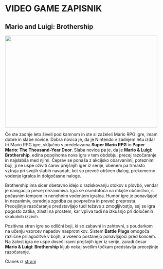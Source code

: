 # VIDEO GAME ZAPISNIK

## Mario and Luigi: Brothership

<img src="https://www.syfy.com/sites/syfy/files/styles/scale_1280/public/2022/11/2530_t2_00041.jpg" width="500" height="300"/>

Če ste zadnje leto živeli pod kamnom in ste si zaželeli Mario RPG igre, imam dobre in slabe novice. Dobra novica je, da je Nintendo v zadnjem letu izdal tri Mario RPG igre, vključno s predelavama **Super Mario RPG** in **Paper Mario: The Thousand-Year Door**. Slaba novica pa je, da je **Mario & Luigi: Brothership**, edina popolnoma nova igra v tem obdobju, precej razočaranje in najslabša med njimi. Čeprav se ponaša z akcijsko obarvanimi, poteznimi boji, ji ne uspe oživiti čarov prejšnjih iger iz serije, obenem pa trmasto vztraja pri svojih slabih navadah, kot so preveč obširen dialog, prekomerno vodenje igralca in dolgočasne naloge.

Brothership ima sicer obetavno idejo o raziskovanju otokov s plovbo, vendar je navigacija precej nezanimiva. Igra se osredotoča na mlajše občinstvo, s počasnim tempom in nenehnim vodenjem igralca. Humor igre je ponavljajoč in nezanimiv, osrednja zgodba pa povprečna in preveč preprosta. Precejšnje razočaranje predstavljajo tudi težave z zmogljivostjo, saj se igra pogosto zatika, zlasti na prostem, kar vpliva tudi na izkušnjo pri določenih skakalnih izzivih.

Pozitivna stran igre so odlični boji, ki so zabavni in zahtevni, s poudarkom na učenju vzorcev napadov nasprotnikov. Sistem **Battle Plugs** omogoča različne prilagoditve v bojih, a vseeno postanejo ponavljajoči pred koncem. Na žalost igra ne uspe doseči ravni prejšnjih iger iz serije, zaradi česar **Mario & Luigi: Brothership** kljub nekaj svetlim točkam predstavlja precejšnje razočaranje.

Članek iz [strani](https://www.ign.com/articles/mario-and-luigi-brothership-review)
